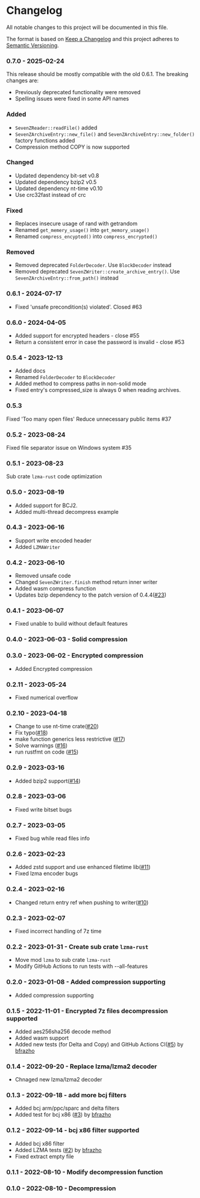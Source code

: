 # Changelog

All notable changes to this project will be documented in this file.

The format is based on [Keep a Changelog](http://keepachangelog.com/en/1.0.0/)
and this project adheres to [Semantic Versioning](https://semver.org/spec/v2.0.0.html).

### 0.7.0 - 2025-02-24

This release should be mostly compatible with the old 0.6.1. The breaking changes are:

- Previously deprecated functionality were removed
- Spelling issues were fixed in some API names

### Added

- `SevenZReader::readFile()` added
- `SevenZArchiveEntry::new_file()` and `SevenZArchiveEntry::new_folder()` factory functions added
- Compression method COPY is now supported

### Changed

- Updated dependency bit-set v0.8
- Updated dependency bzip2 v0.5
- Updated dependency nt-time v0.10
- Use crc32fast instead of crc

### Fixed

- Replaces insecure usage of rand with getrandom
- Renamed `get_memery_usage()` into `get_memory_usage()`
- Renamed `compress_encypted()` into `compress_encrypted()`

### Removed

- Removed deprecated `FolderDecoder`. Use `BlockDecoder` instead
- Removed deprecated `SevenZWriter::create_archive_entry()`. Use `SevenZArchiveEntry::from_path()` instead

### 0.6.1 - 2024-07-17

- Fixed 'unsafe precondition(s) violated'. Closed #63

### 0.6.0 - 2024-04-05

- Added support for encrypted headers - close #55
- Return a consistent error in case the password is invalid - close #53

### 0.5.4 - 2023-12-13

- Added docs
- Renamed `FolderDecoder` to `BlockDecoder`
- Added method to compress paths in non-solid mode
- Fixed entry's compressed_size is always 0 when reading archives.

### 0.5.3

Fixed 'Too many open files'
Reduce unnecessary public items #37

### 0.5.2 - 2023-08-24

Fixed file separator issue on Windows system #35

### 0.5.1 - 2023-08-23

Sub crate `lzma-rust` code optimization

### 0.5.0 - 2023-08-19

- Added support for BCJ2.
- Added multi-thread decompress example

### 0.4.3 - 2023-06-16

- Support write encoded header
- Added `LZMAWriter`

### 0.4.2 - 2023-06-10

- Removed unsafe code
- Changed `SevenZWriter.finish` method return inner writer
- Added wasm compress function
- Updates bzip dependency to the patch version of 0.4.4([#23](https://github.com/dyz1990/sevenz-rust/pull/23))

### 0.4.1 - 2023-06-07

- Fixed unable to build without default features

### 0.4.0 - 2023-06-03 - Solid compression

### 0.3.0 - 2023-06-02 - Encrypted compression

- Added Encrypted compression

### 0.2.11 - 2023-05-24

- Fixed numerical overflow

### 0.2.10 - 2023-04-18

- Change to use nt-time crate([#20](https://github.com/dyz1990/sevenz-rust/pull/20))
- Fix typo([#18](https://github.com/dyz1990/sevenz-rust/pull/18))
- make function generics less restrictive ([#17](https://github.com/dyz1990/sevenz-rust/pull/17))
- Solve warnings ([#16](https://github.com/dyz1990/sevenz-rust/pull/16))
- run rustfmt on code ([#15](https://github.com/dyz1990/sevenz-rust/pull/15))

### 0.2.9 - 2023-03-16

- Added bzip2 support([#14](https://github.com/dyz1990/sevenz-rust/pull/14))

### 0.2.8 - 2023-03-06

- Fixed write bitset bugs

### 0.2.7 - 2023-03-05

- Fixed bug while read files info

### 0.2.6 - 2023-02-23

- Added zstd support and use enhanced filetime lib([#11](https://github.com/dyz1990/sevenz-rust/pull/11))
- Fixed lzma encoder bugs

### 0.2.4 - 2023-02-16

- Changed return entry ref when pushing to writer([#10](https://github.com/dyz1990/sevenz-rust/pull/10))

### 0.2.3 - 2023-02-07

- Fixed incorrect handling of 7z time

### 0.2.2 - 2023-01-31 - Create sub crate `lzma-rust`

- Move mod `lzma` to sub crate `lzma-rust`
- Modify GitHub Actions to run tests with --all-features

### 0.2.0 - 2023-01-08 - Added compression supporting

- Added compression supporting

### 0.1.5 - 2022-11-01 - Encrypted 7z files decompression supported

- Added aes256sha256 decode method
- Added wasm support
- Added new tests (for Delta and Copy) and GitHub Actions CI([#5](https://github.com/dyz1990/sevenz-rust/pull/5))
  by [bfrazho](https://github.com/bfrazho)

### 0.1.4 - 2022-09-20 - Replace lzma/lzma2 decoder

- Chnaged new lzma/lzma2 decoder

### 0.1.3 - 2022-09-18 - add more bcj filters

- Added bcj arm/ppc/sparc and delta filters
- Added test for bcj x86 ([#3](https://github.com/dyz1990/sevenz-rust/pull/3)) by [bfrazho](https://github.com/bfrazho)

### 0.1.2 - 2022-09-14 - bcj x86 filter supported

- Added bcj x86 filter
- Added LZMA tests ([#2](https://github.com/dyz1990/sevenz-rust/pull/2)) by [bfrazho](https://github.com/bfrazho)
- Fixed extract empty file

### 0.1.1 - 2022-08-10 - Modify decompression function

### 0.1.0 - 2022-08-10 - Decompression
